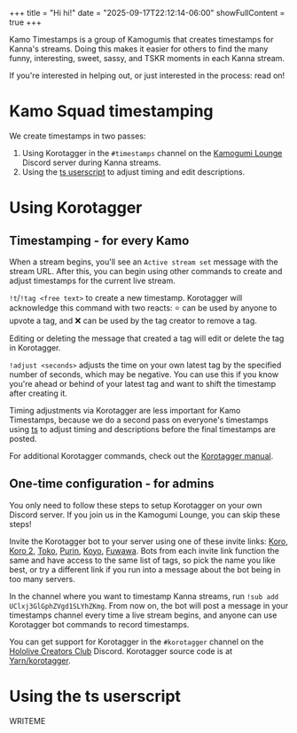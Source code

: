 +++
title = "Hi hi!"
date = "2025-09-17T22:12:14-06:00"
showFullContent = true
+++

Kamo Timestamps is a group of Kamogumis that creates timestamps for Kanna's streams. Doing this makes it easier for others to find the many funny, interesting, sweet, sassy, and TSKR moments in each Kanna stream.

If you're interested in helping out, or just interested in the process: read on!

# Kamo Squad timestamping
We create timestamps in two passes:
1. Using Korotagger in the `#timestamps` channel on the [Kamogumi Lounge][kamogumi_lounge] Discord server during Kanna streams.
2. Using the [ts userscript][ts] to adjust timing and edit descriptions.

[kamogumi_lounge]: https://discord.gg/7YPpm6tPu7
[ts]: https://github.com/silentshout42/ts

# Using Korotagger

## Timestamping - for every Kamo
When a stream begins, you'll see an `Active stream set` message with the stream URL. After this, you can begin using other commands to create and adjust timestamps for the current live stream.

`!t`/`!tag <free text>` to create a new timestamp. Korotagger will acknowledge this command with two reacts: ⭐️ can be used by anyone to upvote a tag, and ❌ can be used by the tag creator to remove a tag.

Editing or deleting the message that created a tag will edit or delete the tag in Korotagger.

`!adjust <seconds>` adjusts the time on your own latest tag by the specified number of seconds, which may be negative. You can use this if you know you're ahead or behind of your latest tag and want to shift the timestamp after creating it.

Timing adjustments via Korotagger are less important for Kamo Timestamps, because we do a second pass on everyone's timestamps using [ts][ts] to adjust timing and descriptions before the final timestamps are posted.

For additional Korotagger commands, check out the [Korotagger manual][korotagger_manual].

## One-time configuration - for admins
You only need to follow these steps to setup Korotagger on your own Discord server. If you join us in the Kamogumi Lounge, you can skip these steps!

Invite the Korotagger bot to your server using one of these invite links: [Koro][koro], [Koro 2][koro2], [Toko][toko], [Purin][purin], [Koyo][koyo], [Fuwawa][fuwawa]. Bots from each invite link function the same and have access to the same list of tags, so pick the name you like best, or try a different link if you run into a message about the bot being in too many servers.

In the channel where you want to timestamp Kanna streams, run `!sub add UClxj3GlGphZVgd1SLYhZKmg`. From now on, the bot will post a message in your timestamps channel every time a live stream begins, and anyone can use Korotagger bot commands to record timestamps.

You can get support for Korotagger in the `#korotagger` channel on the [Hololive Creators Club][hololive_creators_club] Discord. Korotagger source code is at [Yarn/korotagger][korotagger_github].

[koro]: https://discord.com/api/oauth2/authorize?client_id=712957753492111380&scope=bot&permissions=34359856192
[koro2]: https://discord.com/api/oauth2/authorize?client_id=873924260874297354&scope=bot&permissions=34359856192
[toko]: https://discord.com/api/oauth2/authorize?client_id=969027070124507188&scope=bot&permissions=34359856192
[purin]: https://discord.com/api/oauth2/authorize?client_id=1069400081830260756&scope=bot&permissions=34359856192
[koyo]: https://discord.com/api/oauth2/authorize?client_id=1140550575801511936&scope=bot&permissions=34359856192
[fuwawa]: https://discord.com/api/oauth2/authorize?client_id=1258295784730923038&scope=bot&permissions=34359856192
[hololive_creators_club]: https://discord.com/invite/C8McwUd2eD
[korotagger_github]: https://github.com/Yarn/korotagger
[korotagger_manual]: https://563563.xyz/korotagger/

# Using the ts userscript
WRITEME
